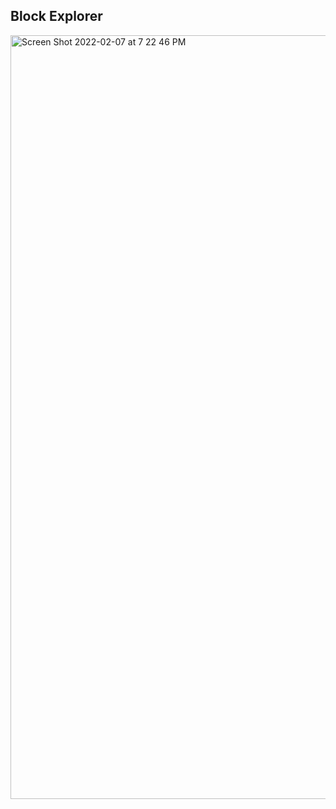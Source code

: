 ## Block Explorer

<img width="1222" alt="Screen Shot 2022-02-07 at 7 22 46 PM" src="https://user-images.githubusercontent.com/13411686/152787353-627d16ba-545b-40c3-94e5-7921a93a3d39.png">
